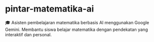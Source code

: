 # pintar-matematika-ai
🎓 Asisten pembelajaran matematika berbasis AI menggunakan Google Gemini. Membantu siswa belajar matematika dengan pendekatan yang interaktif dan personal.

